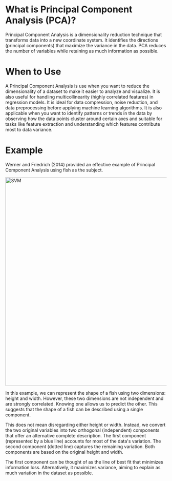 # What is Principal Component Analysis (PCA)?

Principal Component Analysis is a dimensionality reduction technique that transforms data into a new coordinate system. It identifies the directions (principal components) that maximize the variance in the data.
PCA reduces the number of variables while retaining as much information as possible.

# When to Use

A Principal Component Analysis is use when you want to reduce the dimensionality of a dataset to make it easier to analyze and visualize. It is also useful for handling multicollinearity (highly correlated features) in regression models.
It is ideal for data compression, noise reduction, and data preprocessing before applying machine learning algorithms. It is also applicable when you want to identify patterns or trends in the data by observing how the data points cluster around certain axes and suitable for tasks like feature extraction and understanding which features contribute most to data variance.

# Example
Werner and Friedrich (2014) provided an effective example of Principal Component Analysis using fish as the subject.

 <img width="650" alt="SVM" src="https://devopedia.org/images/article/139/9153.1547301619.png">


In this example, we can represent the shape of a fish using two dimensions: height and width. However, these two dimensions are not independent and are strongly correlated. Knowing one allows us to predict the other. This suggests that the shape of a fish can be described using a single component.

This does not mean disregarding either height or width. Instead, we convert the two original variables into two orthogonal (independent) components that offer an alternative complete description. The first component (represented by a blue line) accounts for most of the data's variation. The second component (dotted line) captures the remaining variation. Both components are based on the original height and width.

The first component can be thought of as the line of best fit that minimizes information loss. Alternatively, it maximizes variance, aiming to explain as much variation in the dataset as possible.
